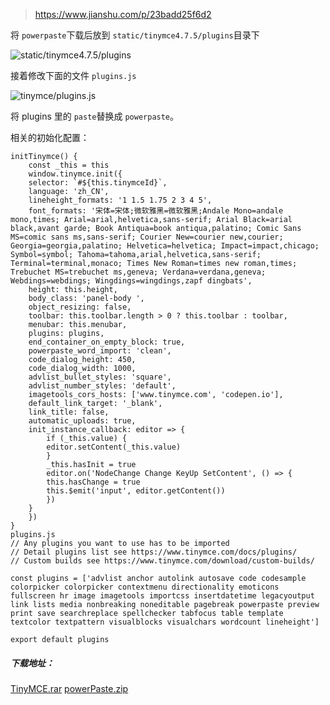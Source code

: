 > https://www.jianshu.com/p/23badd25f6d2

将 `powerpaste`下载后放到 `static/tinymce4.7.5/plugins`目录下



![static/tinymce4.7.5/plugins](https://upload-images.jianshu.io/upload_images/2733312-4e0bd2df3836b201.png?imageMogr2/auto-orient/)





接着修改下面的文件 `plugins.js`



![tinymce/plugins.js](https://upload-images.jianshu.io/upload_images/2733312-b2e977ea0b697376.png?imageMogr2/auto-orient/)





将 plugins 里的 `paste`替换成 `powerpaste`。

相关的初始化配置：

```
initTinymce() {
    const _this = this
    window.tinymce.init({
    selector: `#${this.tinymceId}`,
    language: 'zh_CN',
    lineheight_formats: '1 1.5 1.75 2 3 4 5',
    font_formats: '宋体=宋体;微软雅黑=微软雅黑;Andale Mono=andale mono,times; Arial=arial,helvetica,sans-serif; Arial Black=arial black,avant garde; Book Antiqua=book antiqua,palatino; Comic Sans MS=comic sans ms,sans-serif; Courier New=courier new,courier; Georgia=georgia,palatino; Helvetica=helvetica; Impact=impact,chicago; Symbol=symbol; Tahoma=tahoma,arial,helvetica,sans-serif; Terminal=terminal,monaco; Times New Roman=times new roman,times; Trebuchet MS=trebuchet ms,geneva; Verdana=verdana,geneva; Webdings=webdings; Wingdings=wingdings,zapf dingbats',
    height: this.height,
    body_class: 'panel-body ',
    object_resizing: false,
    toolbar: this.toolbar.length > 0 ? this.toolbar : toolbar,
    menubar: this.menubar,
    plugins: plugins,
    end_container_on_empty_block: true,
    powerpaste_word_import: 'clean',
    code_dialog_height: 450,
    code_dialog_width: 1000,
    advlist_bullet_styles: 'square',
    advlist_number_styles: 'default',
    imagetools_cors_hosts: ['www.tinymce.com', 'codepen.io'],
    default_link_target: '_blank',
    link_title: false,
    automatic_uploads: true,
    init_instance_callback: editor => {
        if (_this.value) {
        editor.setContent(_this.value)
        }
        _this.hasInit = true
        editor.on('NodeChange Change KeyUp SetContent', () => {
        this.hasChange = true
        this.$emit('input', editor.getContent())
        })
    }
    })
}
plugins.js
// Any plugins you want to use has to be imported
// Detail plugins list see https://www.tinymce.com/docs/plugins/
// Custom builds see https://www.tinymce.com/download/custom-builds/

const plugins = ['advlist anchor autolink autosave code codesample colorpicker colorpicker contextmenu directionality emoticons fullscreen hr image imagetools importcss insertdatetime legacyoutput link lists media nonbreaking noneditable pagebreak powerpaste preview print save searchreplace spellchecker tabfocus table template textcolor textpattern visualblocks visualchars wordcount lineheight']

export default plugins
```

##### 下载地址：

[TinyMCE.rar](https://links.jianshu.com/go?to=http%3A%2F%2Fwww.duckerkj.cn%2Fwp-content%2Fuploads%2F2018%2F09%2F262dc22a96ab92ac8026dde4f34df376.rar)
[powerPaste.zip](https://links.jianshu.com/go?to=http%3A%2F%2Fwww.duckerkj.cn%2Fwp-content%2Fuploads%2F2018%2F09%2Fd7f045952e11d997f0d600a346978a80.zip)

